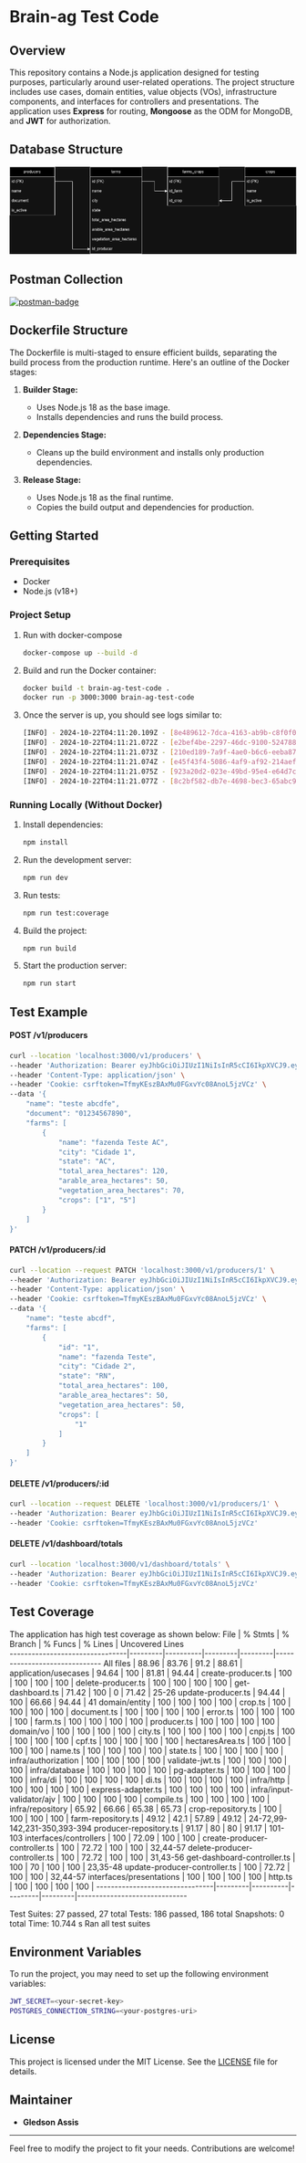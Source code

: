 # Brain-ag Test Code

## Overview

This repository contains a Node.js application designed for testing purposes, particularly around user-related operations. The project structure includes use cases, domain entities, value objects (VOs), infrastructure components, and interfaces for controllers and presentations. The application uses **Express** for routing, **Mongoose** as the ODM for MongoDB, and **JWT** for authorization.

## Database Structure
<img alt="/assets/brain_ag-test.drawio.png" src="/assets/brain_ag-test.drawio.png">


## Postman Collection
[<img alt="postman-badge" src="https://img.shields.io/badge/Postman-FF6C37?style=for-the-badge&logo=Postman&logoColor=white">](/assets/brain_ag-test.postman_collection.json)


## Dockerfile Structure

The Dockerfile is multi-staged to ensure efficient builds, separating the build process from the production runtime. Here's an outline of the Docker stages:

1. **Builder Stage:**
   - Uses Node.js 18 as the base image.
   - Installs dependencies and runs the build process.

2. **Dependencies Stage:**
   - Cleans up the build environment and installs only production dependencies.

3. **Release Stage:**
   - Uses Node.js 18 as the final runtime.
   - Copies the build output and dependencies for production.

## Getting Started

### Prerequisites

- Docker
- Node.js (v18+)

### Project Setup

1. Run with docker-compose
   ```bash
   docker-compose up --build -d
   ```

2. Build and run the Docker container:

   ```bash
   docker build -t brain-ag-test-code .
   docker run -p 3000:3000 brain-ag-test-code
   ```

3. Once the server is up, you should see logs similar to:

   ```bash
   [INFO] - 2024-10-22T04:11:20.109Z - [8e489612-7dca-4163-ab9b-c8f0f01a91ad] - ✅ [Successfully] - Database Connection
   [INFO] - 2024-10-22T04:11:21.072Z - [e2bef4be-2297-46dc-9100-524788d93f65] - ✅ Registering route: get | /v1/dashboard/totals
   [INFO] - 2024-10-22T04:11:21.073Z - [210ed189-7a9f-4ae0-b6c6-eeba87970b57] - ✅ Registering route: post | /v1/producers
   [INFO] - 2024-10-22T04:11:21.074Z - [e45f43f4-5086-4af9-af92-214aefa8be29] - ✅ Registering route: patch | /v1/producers/:id
   [INFO] - 2024-10-22T04:11:21.075Z - [923a20d2-023e-49bd-95e4-e64d7c333e65] - ✅ Registering route: delete | /v1/producers/:id
   [INFO] - 2024-10-22T04:11:21.077Z - [8c2bf582-db7e-4698-bec3-65abc97f180e] - ✅ [Successfully] - Server Startup - port: 3000
   ```

### Running Locally (Without Docker)

1. Install dependencies:

   ```bash
   npm install
   ```

2. Run the development server:

   ```bash
   npm run dev
   ```

3. Run tests:

   ```bash
   npm run test:coverage
   ```

4. Build the project:

   ```bash
   npm run build
   ```

5. Start the production server:

   ```bash
   npm run start
   ```

## Test Example


#### POST /v1/producers
```bash
curl --location 'localhost:3000/v1/producers' \
--header 'Authorization: Bearer eyJhbGciOiJIUzI1NiIsInR5cCI6IkpXVCJ9.eyJzdWIiOiIxMjM0NTY3ODkwIiwibmFtZSI6IkpvaG4gRG9lIiwiaWF0IjoxNTE2MjM5MDIyfQ.WHDfHlX4MCE-koQFp8lDU4Ei45ZilvlfDfASW1j4qlM' \
--header 'Content-Type: application/json' \
--header 'Cookie: csrftoken=TfmyKEszBAxMu0FGxvYc08AnoL5jzVCz' \
--data '{
    "name": "teste abcdfe",
    "document": "01234567890",
    "farms": [
        {
            "name": "fazenda Teste AC",
            "city": "Cidade 1",
            "state": "AC",
            "total_area_hectares": 120,
            "arable_area_hectares": 50,
            "vegetation_area_hectares": 70,
            "crops": ["1", "5"]
        }
    ]
}'
```

#### PATCH /v1/producers/:id
```bash
curl --location --request PATCH 'localhost:3000/v1/producers/1' \
--header 'Authorization: Bearer eyJhbGciOiJIUzI1NiIsInR5cCI6IkpXVCJ9.eyJzdWIiOiIxMjM0NTY3ODkwIiwibmFtZSI6IkpvaG4gRG9lIiwiaWF0IjoxNTE2MjM5MDIyfQ.WHDfHlX4MCE-koQFp8lDU4Ei45ZilvlfDfASW1j4qlM' \
--header 'Content-Type: application/json' \
--header 'Cookie: csrftoken=TfmyKEszBAxMu0FGxvYc08AnoL5jzVCz' \
--data '{
    "name": "teste abcdf",
    "farms": [
        {
            "id": "1",
            "name": "fazenda Teste",
            "city": "Cidade 2",
            "state": "RN",
            "total_area_hectares": 100,
            "arable_area_hectares": 50,
            "vegetation_area_hectares": 50,
            "crops": [
                "1"
            ]
        }
    ]
}'
```

#### DELETE /v1/producers/:id
```bash
curl --location --request DELETE 'localhost:3000/v1/producers/1' \
--header 'Authorization: Bearer eyJhbGciOiJIUzI1NiIsInR5cCI6IkpXVCJ9.eyJzdWIiOiIxMjM0NTY3ODkwIiwibmFtZSI6IkpvaG4gRG9lIiwiaWF0IjoxNTE2MjM5MDIyfQ.WHDfHlX4MCE-koQFp8lDU4Ei45ZilvlfDfASW1j4qlM' \
--header 'Cookie: csrftoken=TfmyKEszBAxMu0FGxvYc08AnoL5jzVCz'
```

#### DELETE /v1/dashboard/totals
```bash
curl --location 'localhost:3000/v1/dashboard/totals' \
--header 'Authorization: Bearer eyJhbGciOiJIUzI1NiIsInR5cCI6IkpXVCJ9.eyJzdWIiOiIxMjM0NTY3ODkwIiwibmFtZSI6IkpvaG4gRG9lIiwiaWF0IjoxNTE2MjM5MDIyfQ.WHDfHlX4MCE-koQFp8lDU4Ei45ZilvlfDfASW1j4qlM' \
--header 'Cookie: csrftoken=TfmyKEszBAxMu0FGxvYc08AnoL5jzVCz'
```


## Test Coverage

The application has high test coverage as shown below:
File                            | % Stmts | % Branch | % Funcs | % Lines | Uncovered Lines                                                                                                                                 
--------------------------------|---------|----------|---------|---------|------------------------------
All files                       |   88.96 |    83.76 |    91.2 |   88.61 | 
 application/usecases           |   94.64 |      100 |   81.81 |   94.44 | 
  create-producer.ts            |     100 |      100 |     100 |     100 | 
  delete-producer.ts            |     100 |      100 |     100 |     100 | 
  get-dashboard.ts              |   71.42 |      100 |       0 |   71.42 | 25-26
  update-producer.ts            |   94.44 |      100 |   66.66 |   94.44 | 41
 domain/entity                  |     100 |      100 |     100 |     100 | 
  crop.ts                       |     100 |      100 |     100 |     100 | 
  document.ts                   |     100 |      100 |     100 |     100 | 
  error.ts                      |     100 |      100 |     100 |     100 | 
  farm.ts                       |     100 |      100 |     100 |     100 | 
  producer.ts                   |     100 |      100 |     100 |     100 | 
 domain/vo                      |     100 |      100 |     100 |     100 | 
  city.ts                       |     100 |      100 |     100 |     100 | 
  cnpj.ts                       |     100 |      100 |     100 |     100 | 
  cpf.ts                        |     100 |      100 |     100 |     100 | 
  hectaresArea.ts               |     100 |      100 |     100 |     100 | 
  name.ts                       |     100 |      100 |     100 |     100 | 
  state.ts                      |     100 |      100 |     100 |     100 | 
 infra/authorization            |     100 |      100 |     100 |     100 | 
  validate-jwt.ts               |     100 |      100 |     100 |     100 | 
 infra/database                 |     100 |      100 |     100 |     100 | 
  pg-adapter.ts                 |     100 |      100 |     100 |     100 | 
 infra/di                       |     100 |      100 |     100 |     100 | 
  di.ts                         |     100 |      100 |     100 |     100 | 
 infra/http                     |     100 |      100 |     100 |     100 | 
  express-adapter.ts            |     100 |      100 |     100 |     100 | 
 infra/input-validator/ajv      |     100 |      100 |     100 |     100 | 
  compile.ts                    |     100 |      100 |     100 |     100 | 
 infra/repository               |   65.92 |    66.66 |   65.38 |   65.73 | 
  crop-repository.ts            |     100 |      100 |     100 |     100 | 
  farm-repository.ts            |   49.12 |     42.1 |   57.89 |   49.12 | 24-72,99-142,231-350,393-394
  producer-repository.ts        |   91.17 |       80 |      80 |   91.17 | 101-103
 interfaces/controllers         |     100 |    72.09 |     100 |     100 | 
  create-producer-controller.ts |     100 |    72.72 |     100 |     100 | 32,44-57
  delete-producer-controller.ts |     100 |    72.72 |     100 |     100 | 31,43-56
  get-dashboard-controller.ts   |     100 |       70 |     100 |     100 | 23,35-48
  update-producer-controller.ts |     100 |    72.72 |     100 |     100 | 32,44-57
 interfaces/presentations       |     100 |      100 |     100 |     100 | 
  http.ts                       |     100 |      100 |     100 |     100 | 
--------------------------------|---------|----------|---------|---------|------------------------------

Test Suites: 27 passed, 27 total
Tests:       186 passed, 186 total
Snapshots:   0 total
Time:        10.744 s
Ran all test suites

## Environment Variables

To run the project, you may need to set up the following environment variables:

```bash
JWT_SECRET=<your-secret-key>
POSTGRES_CONNECTION_STRING=<your-postgres-uri>
```

## License

This project is licensed under the MIT License. See the [LICENSE](./LICENSE) file for details.

## Maintainer

- **Gledson Assis**

---

Feel free to modify the project to fit your needs. Contributions are welcome!